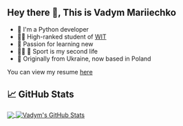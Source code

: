 ## Hey there 👋, This is Vadym Mariiechko

- 🐍 I'm a Python developer
- 👨‍🎓 High-ranked student of [WIT](https://www.wit.edu.pl/)
- 🌱 Passion for learning new
- 🤸‍♀ 🏓 Sport is my second life
- 🏡 Originally from Ukraine, now based in Poland

You can view my resume [here][resume-url]

## 📈 GitHub Stats

<a href="https://github.com/vmariiechko/vmariiechko">
  <img align="center" src="https://github-readme-stats.vercel.app/api/top-langs/?username=vmariiechko&hide=html&title_color=5094F0&text_color=c9cacc&bg_color=1d1f21&langs_count=3"/>
</a>
<a href="https://github.com/vmariiechko/vmariiechko">
  <img align="center" src="https://github-readme-stats.vercel.app/api?username=vmariiechko&show_icons=true&line_height=27&count_private=true&title_color=5094F0&text_color=c9cacc&icon_color=5094F0&bg_color=1d1f21" alt="Vadym's GitHub Stats" />
</a>

<!-- Markdown links -->
[resume-url]: https://drive.google.com/file/d/13l7XvgAGO7dEUjDN6z2qL1jLg3h6-9-h/view?usp=sharing
